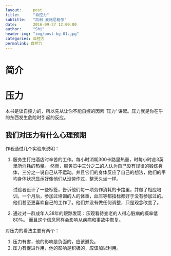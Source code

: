 ```yaml
---
layout:     post
title:      "自控力"
subtitle:   "凯利 麦格尼格尔"
date:       2016-09-27 12:00:00
author:     "Shi"
header-img: "img/post-bg-01.jpg"
categories: 自控力
permalink: 自控力
---
```




# 简介

# 压力

本书是谈自控力的，所以先从让你不能自控的因素 ’压力‘ 讲起。压力就是你在乎的东西发生危险时引起的反应。

## 我们对压力有什么心理预期

作者通过几个实验来说明：

1. 服务生打扫酒店时辛苦的工作。每小时消耗300卡路里热量，时每小时走3英里所消耗的热量。 然而，服务员中三分之二的人认为自己没有规律的锻炼身体，三分之一说自己从不运动。并且它们的身体反应了自己的想法，他们的平均身体状况显示好像他们从没劳作过，整天久坐一样。

   试验者设计了一些标签，告诉他们每一项劳作消耗的卡路里，并做了相应培训。一个月后，参加过培训的人的体重，血压等都指标都好于没有参加过的。他们甚至更喜欢自己的工作了。他们并没有做任何调整，只是观念改变了。

2. 通过对一群成年人38年的跟踪发现：乐观看待变老的人得心脏病的概率低80%。 而且这个信念同样会影响从疾病和事故中恢复。




对压力的看法主要有两个：

1. 压力有害，他的影响是负面的，应该避免。
2. 压力有促进作用，他的影响是积极的，应该加以利用。